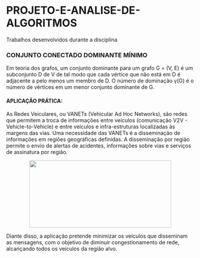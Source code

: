 # PROJETO-E-ANALISE-DE-ALGORITMOS
Trabalhos desenvolvidos durante a disciplina

### CONJUNTO CONECTADO DOMINANTE MÍNIMO
  Em teoria dos grafos, um conjunto dominante para um grafo G = (V, E) é um subconjunto D de V de tal modo que cada vértice que não está em D é adjacente a pelo menos um membro de D. O número de dominação γ(G) é o número de vértices em um menor conjunto dominante de G.

  #### APLICAÇÃO PRÁTICA: 
   As Redes Veiculares, ou VANETs (Vehicular Ad Hoc Networks), são redes que permitem a troca de informações entre veículos (comunicação V2V - Vehicle-to-Vehicle) e entre veículos e infra-estruturas localizadas às margens das vias. Uma necessidade das VANETs é a disseminação de informações em regiões geográficas definidas. A disseminação por região permite o envio de alertas de acidentes, informações sobre vias e serviços de assinatura por região.
   
  <p align="center">
    <img width="380" height="180" src="https://i.imgur.com/p5gLDA7.png">
  </p>
  
  Diante disso, a aplicação pretende minimizar os veículos que disseminam as mensagens, com o objetivo de diminuir congestionamento de rede, alcançando todos os veículos da região alvo.


